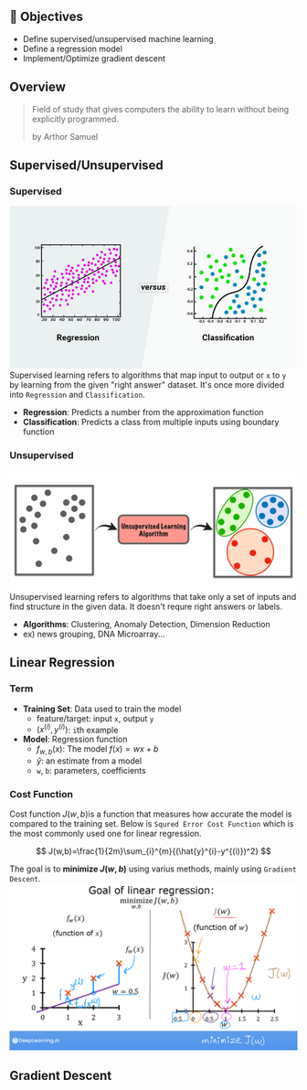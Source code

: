 ## 🎯 Objectives
- Define supervised/unsupervised machine learning
- Define a regression model
- Implement/Optimize gradient descent

## Overview
> Field of study that gives computers the ability to learn without being explicitly programmed.
>  
> by Arthor Samuel

## Supervised/Unsupervised
### Supervised
![Alt text](./.images/introduction-supervised-1.png)  
Supervised learning refers to algorithms that map input to output or `x` to `y` by learning from the given "right answer" dataset. It's once more divided into `Regression` and `Classification`.
- **Regression**: Predicts a number from the approximation function
- **Classification**: Predicts a class from multiple inputs using boundary function
  
### Unsupervised
![unsupervised learning](./.images/introduction-unsupervised-1.png)  
Unsupervised learning refers to algorithms that take only a set of inputs and find structure in the given data. It doesn't requre right answers or labels.
- **Algorithms**: Clustering, Anomaly Detection, Dimension Reduction
- ex) news grouping, DNA Microarray...

## Linear Regression
### Term
- **Training Set**: Data used to train the model
  - feature/target: input `x`, output `y`
  - $(x^{(i)}, y^{(i)})$: `i`th example
- **Model**: Regression function
  - $f_{w,b}(x)$: The model $f(x)=wx+b$
  - $\hat{y}$: an estimate from a model
  - `w`, `b`: parameters, coefficients

### Cost Function
Cost function $J(w,b)$is a function that measures how accurate the model is compared to the training set. Below is `Squred Error Cost Function` which is the most commonly used one for linear regression.

$$
J(w,b)=\frac{1}{2m}\sum_{i}^{m}{(\hat{y}^{i}-y^{(i)})^2}
$$

The goal is to **minimize $J(w,b)$** using varius methods, mainly using `Gradient Descent`.  
![cost-function](.images/introduction-cost-function-1.png)  

## Gradient Descent

